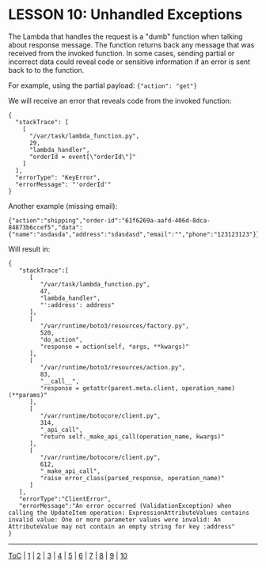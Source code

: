 # LESSON 10: Unhandled Exceptions

The Lambda that handles the request is a "dumb" function when talking about response message. The function returns back any message that was received from the invoked function. In some cases, sending partial or incorrect data could reveal code or sensitive information if an error is sent back to to the function.

For example, using the partial payload:
```{"action": "get"}```

We will receive an error that reveals code from the invoked function:
```
{
  "stackTrace": [
    [
      "/var/task/lambda_function.py",
      29,
      "lambda_handler",
      "orderId = event[\"orderId\"]"
    ]
  ],
  "errorType": "KeyError",
  "errorMessage": "'orderId'"
}
```

Another example (missing email):

```
{"action":"shipping","order-id":"61f6269a-aafd-406d-8dca-84873b6ccef5","data":{"name":"asdasda","address":"sdasdasd","email":"","phone":"123123123"}}
```

Will result in:
```
{
   "stackTrace":[
      [
         "/var/task/lambda_function.py",
         47,
         "lambda_handler",
         "':address': address"
      ],
      [
         "/var/runtime/boto3/resources/factory.py",
         520,
         "do_action",
         "response = action(self, *args, **kwargs)"
      ],
      [
         "/var/runtime/boto3/resources/action.py",
         83,
         "__call__",
         "response = getattr(parent.meta.client, operation_name)(**params)"
      ],
      [
         "/var/runtime/botocore/client.py",
         314,
         "_api_call",
         "return self._make_api_call(operation_name, kwargs)"
      ],
      [
         "/var/runtime/botocore/client.py",
         612,
         "_make_api_call",
         "raise error_class(parsed_response, operation_name)"
      ]
   ],
   "errorType":"ClientError",
   "errorMessage":"An error occurred (ValidationException) when calling the UpdateItem operation: ExpressionAttributeValues contains invalid value: One or more parameter values were invalid: An AttributeValue may not contain an empty string for key :address"
}
```



- - -
[ToC](../LESSONS/README.md) | [1](../LESSONS/LESSON_01.md) | [2](../LESSONS/LESSON_02.md) | [3](../LESSONS/LESSON_03.md) | [4](../LESSONS/LESSON_04.md) | [5](../LESSONS/LESSON_05.md) | [6](../LESSONS/LESSON_06.md) | [7](../LESSONS/LESSON_07.md) | [8](../LESSONS/LESSON_08.md) | [9](../LESSONS/LESSON_09.md) | [10](../LESSONS/LESSON_10.md)
